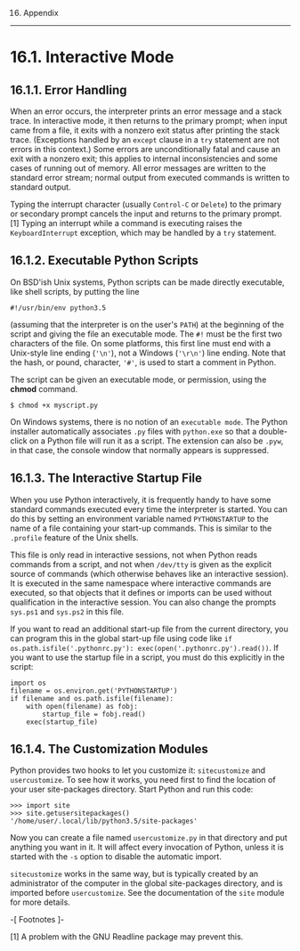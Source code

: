 16. Appendix
************


16.1. Interactive Mode
======================


16.1.1. Error Handling
----------------------

When an error occurs, the interpreter prints an error message and a stack trace. In interactive mode, it then returns to the primary prompt; when input came from a file, it exits with a nonzero exit status after printing the stack trace. (Exceptions handled by an `except` clause in a `try` statement are not errors in this context.) Some errors are unconditionally fatal and cause an exit with a nonzero exit; this applies to internal inconsistencies and some cases of running out of memory. All error messages are written to the standard error stream; normal output from executed commands is written to standard output.

Typing the interrupt character (usually `Control-C` or `Delete`) to the primary or secondary prompt cancels the input and returns to the primary prompt. [1] Typing an interrupt while a command is executing raises the `KeyboardInterrupt` exception, which may be handled by a `try` statement.


16.1.2. Executable Python Scripts
---------------------------------

On BSD'ish Unix systems, Python scripts can be made directly executable, like shell scripts, by putting the line

    #!/usr/bin/env python3.5

(assuming that the interpreter is on the user's `PATH`) at the beginning of the script and giving the file an executable mode. The `#!` must be the first two characters of the file. On some platforms, this first line must end with a Unix-style line ending (`'\n'`), not a Windows (`'\r\n'`) line ending. Note that the hash, or pound, character, `'#'`, is used to start a comment in Python.

The script can be given an executable mode, or permission, using the **chmod** command.

    $ chmod +x myscript.py

On Windows systems, there is no notion of an `executable mode`. The Python installer automatically associates `.py` files with `python.exe` so that a double-click on a Python file will run it as a script. The extension can also be `.pyw`, in that case, the console window that normally appears is suppressed.


16.1.3. The Interactive Startup File
------------------------------------

When you use Python interactively, it is frequently handy to have some standard commands executed every time the interpreter is started. You can do this by setting an environment variable named `PYTHONSTARTUP` to the name of a file containing your start-up commands. This is similar to the `.profile` feature of the Unix shells.

This file is only read in interactive sessions, not when Python reads commands from a script, and not when `/dev/tty` is given as the explicit source of commands (which otherwise behaves like an interactive session). It is executed in the same namespace where interactive commands are executed, so that objects that it defines or imports can be used without qualification in the interactive session. You can also change the prompts `sys.ps1` and `sys.ps2` in this file.

If you want to read an additional start-up file from the current directory, you can program this in the global start-up file using code like `if os.path.isfile('.pythonrc.py'): exec(open('.pythonrc.py').read())`. If you want to use the startup file in a script, you must do this explicitly in the script:

    import os
    filename = os.environ.get('PYTHONSTARTUP')
    if filename and os.path.isfile(filename):
        with open(filename) as fobj:
            startup_file = fobj.read()
        exec(startup_file)


16.1.4. The Customization Modules
---------------------------------

Python provides two hooks to let you customize it: `sitecustomize` and `usercustomize`. To see how it works, you need first to find the location of your user site-packages directory. Start Python and run this code:

    >>> import site
    >>> site.getusersitepackages()
    '/home/user/.local/lib/python3.5/site-packages'

Now you can create a file named `usercustomize.py` in that directory and put anything you want in it. It will affect every invocation of Python, unless it is started with the `-s` option to disable the automatic import.

`sitecustomize` works in the same way, but is typically created by an administrator of the computer in the global site-packages directory, and is imported before `usercustomize`. See the documentation of the `site` module for more details.

-[ Footnotes ]-

[1] A problem with the GNU Readline package may prevent this.
